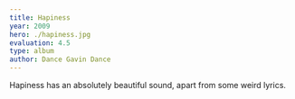 ```yaml
---
title: Hapiness
year: 2009
hero: ./hapiness.jpg
evaluation: 4.5
type: album
author: Dance Gavin Dance
---
```


Hapiness has an absolutely beautiful sound, apart from some weird lyrics.
